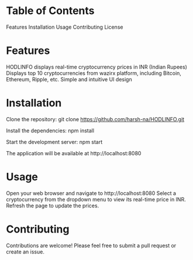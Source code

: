 
# Table of Contents
Features
Installation
Usage
Contributing
License

# Features
HODLINFO displays real-time cryptocurrency prices in INR (Indian Rupees)
Displays top 10 cryptocurrencies from wazirx platform, including Bitcoin, Ethereum, Ripple, etc.
Simple and intuitive UI design

# Installation
Clone the repository:
git clone https://github.com/harsh-na/HODLINFO.git

Install the dependencies:
npm install

Start the development server:
npm start

The application will be available at http://localhost:8080

# Usage
Open your web browser and navigate to http://localhost:8080
Select a cryptocurrency from the dropdown menu to view its real-time price in INR.
Refresh the page to update the prices.

# Contributing
Contributions are welcome! Please feel free to submit a pull request or create an issue.
